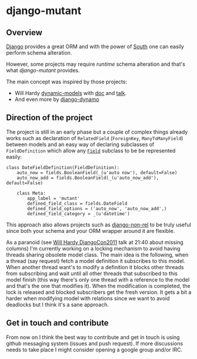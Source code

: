 # django-mutant

## Overview

[Django](https://www.djangoproject.com/) provides a great ORM and with the power of [South](http://south.aeracode.org/) one can easily perform schema alteration.

However, some projects may require _runtime_ schema alteration and that's what _django-mutant_ provides.

The main concept was inspired by those projects:

- Will Hardy [dynamic-models](https://github.com/willhardy/dynamic-models) with [doc](http://dynamic-models.readthedocs.org/en/latest/index.html) and [talk](http://2011.djangocon.eu/talks/22/#talkvideo).
- And even more by [django-dynamo](http://pypi.python.org/pypi/django-dynamo)

## Direction of the project

The project is still in an early phase but a couple of complex things already works such as declaration of `RelatedField` (`ForeignKey`, `ManyToManyField`) between models and an easy way of declaring subclasses of `FieldDefinition` which allow any [`Field`](https://docs.djangoproject.com/en/dev/howto/custom-model-fields/) subclass to be be represented easily:

    class DateFieldDefinition(FieldDefinition):
        auto_now = fields.BooleanField(_(u'auto now'), default=False)
        auto_now_add = fields.BooleanField(_(u'auto_now_add'), default=False)
        
        class Meta:
            app_label = 'mutant'
            defined_field_class = fields.DateField
            defined_field_options = ('auto_now', 'auto_now_add',)
            defined_field_category = _(u'datetime')

This approach also allows projects such as [django-non-rel](https://github.com/django-nonrel/django-nonrel) to be truly useful since both your schema and your ORM wrapper around it are flexible.

As a paranoid (see [Will Hardy DjangoCon2011](http://blip.tv/djangocon-europe-2011/wednesday-1415-will-hardy-5311186) talk at 21:40 about missing columns) I'm currently working on a locking mechanism to avoid having threads sharing obsolete model class. The main idea is the following, when a thread (say request) fetch a model definition it subscribes to this model. When another thread want's to modify a definition it blocks other threads from subscribing and wait until all other threads that subscribed to this model finish (this way there's only one thread with a reference to the model and that's the one that modifies it). When the modification is completed, the lock is released and blocked subscribers get the fresh version. It gets a bit a harder when modifying model with relations since we want to avoid deadlocks but I think it's a sane approach.

## Get in touch and contribute

From now on I think the best way to contribute and get in touch is using github messaging system (issues and push request). If more discussions needs to take place I might consider opening a google group and/or IRC.